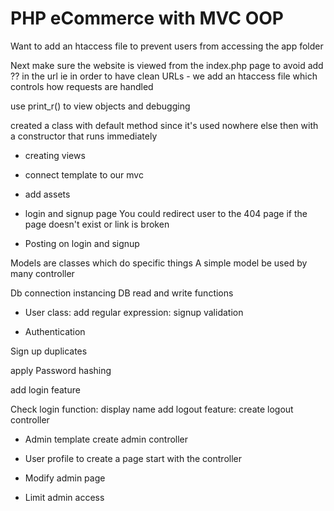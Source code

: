 # PHP eCommerce with MVC OOP

Want to add an htaccess file to prevent users from accessing the app folder

Next make sure the website is viewed from the index.php page to avoid add ?? in the url ie in order to have clean URLs - we add an htaccess file which controls how requests are handled

use print_r() to view objects and debugging

created a class with default method since it's used nowhere else
then with a constructor that runs immediately

- creating views

* connect template to our mvc
* add assets

* login and signup page
  You could redirect user to the 404 page if the page doesn't exist or link is broken

* Posting on login and signup

Models are classes which do specific things
A simple model be used by many controller

Db connection instancing
DB read and write functions

- User class:
  add regular expression:
  signup validation

- Authentication

Sign up duplicates

apply Password hashing

add login feature

Check login function: display name
add logout feature: create logout controller

- Admin template
  create admin controller

- User profile
  to create a page start with the controller

- Modify admin page

- Limit admin access
